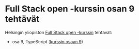 # Full Stack open -kurssin osan 9 tehtävät

Helsingin yliopiston [Full Stack open -kurssin](https://fullstackopen.com/) tehtävät:

* osa 9, TypeScript ([kurssin osaan 9](https://fullstackopen.com/en/part9))